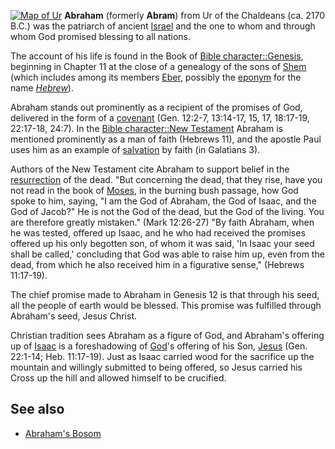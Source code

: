 [![Map of Ur](images/7/7b/Map_of_Ur.jpg)](http://www.theopedia.com/File:Map_of_Ur.jpg "Map of Ur")
**Abraham** (formerly **Abram**) from Ur of the Chaldeans (ca. 2170
B.C.) was the patriarch of ancient [Israel](Israel "Israel") and
the one to whom and through whom God promised blessing to all
nations.


The account of his life is found in the Book of
[Bible character::Genesis](http://www.theopedia.com/index.php?title=Bible_character::Genesis&action=edit&redlink=1 "Bible character::Genesis (page does not exist)"),
beginning in Chapter 11 at the close of a genealogy of the sons of
[Shem](index.php?title=Shem&action=edit&redlink=1 "Shem (page does not exist)")
(which includes among its members
[Eber](index.php?title=Eber&action=edit&redlink=1 "Eber (page does not exist)"),
possibly the
[eponym](http://en.wikipedia.org/wiki/eponym "w:eponym") for the
name *[Hebrew](Hebrew "Hebrew")*).

Abraham stands out prominently as a recipient of the promises of
God, delivered in the form of a
[covenant](Abrahamic_Covenant "Abrahamic Covenant") (Gen. 12:2-7,
13:14-17, 15, 17, 18:17-19, 22:17-18, 24:7). In the
[Bible character::New Testament](http://www.theopedia.com/index.php?title=Bible_character::New_Testament&action=edit&redlink=1 "Bible character::New Testament (page does not exist)")
Abraham is mentioned prominently as a man of faith (Hebrews 11),
and the apostle Paul uses him as an example of
[salvation](Salvation "Salvation") by faith (in Galatians 3).

Authors of the New Testament cite Abraham to support belief in the
[resurrection](Resurrection "Resurrection") of the dead. "But
concerning the dead, that they rise, have you not read in the book
of [Moses](Moses "Moses"), in the burning bush passage, how God
spoke to him, saying, "I am the God of Abraham, the God of Isaac,
and the God of Jacob?" He is not the God of the dead, but the God
of the living. You are therefore greatly mistaken." (Mark 12:26-27)
"By faith Abraham, when he was tested, offered up Isaac, and he who
had received the promises offered up his only begotten son, of whom
it was said, 'In Isaac your seed shall be called,' concluding that
God was able to raise him up, even from the dead, from which he
also received him in a figurative sense," (Hebrews 11:17-19).

The chief promise made to Abraham in Genesis 12 is that through his
seed, all the people of earth would be blessed. This promise was
fulfilled through Abraham's seed, Jesus Christ.

Christian tradition sees Abraham as a figure of God, and Abraham's
offering up of
[Isaac](index.php?title=Isaac&action=edit&redlink=1 "Isaac (page does not exist)")
is a foreshadowing of [God](God "God")'s offering of his Son,
[Jesus](Jesus "Jesus") (Gen. 22:1-14; Heb. 11:17-19). Just as Isaac
carried wood for the sacrifice up the mountain and willingly
submitted to being offered, so Jesus carried his Cross up the hill
and allowed himself to be crucified.

## See also

-   [Abraham's Bosom](Abraham's_Bosom "Abraham's Bosom")




